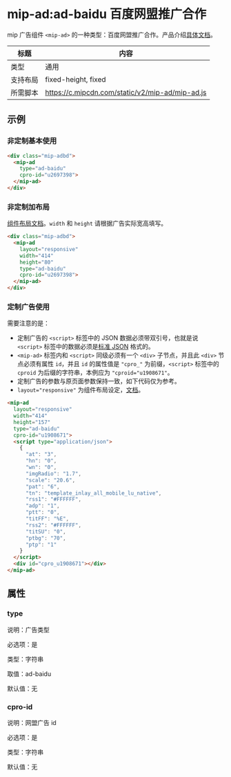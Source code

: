 # mip-ad:ad-baidu 百度网盟推广合作

mip 广告组件 `<mip-ad>` 的一种类型：百度网盟推广合作。产品介绍[具体文档](http://union.baidu.com/product/prod-cpro.html)。

标题|内容
----|----
类型|通用
支持布局|fixed-height, fixed
所需脚本|https://c.mipcdn.com/static/v2/mip-ad/mip-ad.js

## 示例

### 非定制基本使用

```html
<div class="mip-adbd">
  <mip-ad
    type="ad-baidu"
    cpro-id="u2697398">
  </mip-ad>
</div>
```

### 非定制加布局

[组件布局文档](https://www.mipengine.org/v2/docs/style-and-layout/layout.html)。`width` 和 `height` 请根据广告实际宽高填写。

```html
<div class="mip-adbd">
  <mip-ad
    layout="responsive"
    width="414"
    height="80"
    type="ad-baidu"
    cpro-id="u2697398">
  </mip-ad>
</div>
```

### 定制广告使用

需要注意的是：

- 定制广告的 `<script>` 标签中的 JSON 数据必须带双引号，也就是说 `<script>` 标签中的数据必须是[标准 JSON](https://www.json.org/json-zh.html) 格式的。
- `<mip-ad>` 标签内和 `<script>` 同级必须有一个 `<div>` 子节点，并且此 `<div>` 节点必须有属性 `id`，并且 `id` 的属性值是 `"cpro_"` 为前缀，`<script>` 标签中的 `cproid` 为后缀的字符串，本例应为 `"cproid="u1908671"`。
- 定制广告的参数与原页面参数保持一致，如下代码仅为参考。
- `layout="responsive"` 为组件布局设定，[文档](https://www.mipengine.org/v2/docs/style-and-layout/layout.html)。

```html
<mip-ad
  layout="responsive"
  width="414"
  height="157"
  type="ad-baidu"
  cpro-id="u1908671">
  <script type="application/json">
    {
      "at": "3",
      "hn": "0",
      "wn": "0",
      "imgRadio": "1.7",
      "scale": "20.6",
      "pat": "6",
      "tn": "template_inlay_all_mobile_lu_native",
      "rss1": "#FFFFFF",
      "adp": "1",
      "ptt": "0",
      "titFF": "%E",
      "rss2": "#FFFFFF",
      "titSU": "0",
      "ptbg": "70",
      "ptp": "1"
    }
  </script>
  <div id="cpro_u1908671"></div>
</mip-ad>
```

## 属性

### type

说明：广告类型

必选项：是

类型：字符串

取值：ad-baidu

默认值：无

### cpro-id

说明：网盟广告 id

必选项：是

类型：字符串

默认值：无
